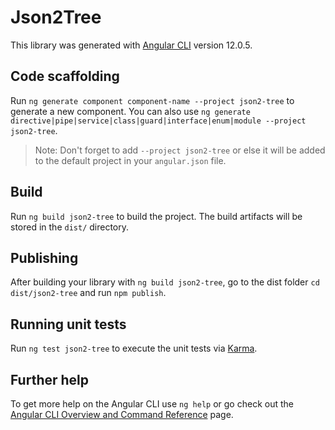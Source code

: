 # Json2Tree

This library was generated with [Angular CLI](https://github.com/angular/angular-cli) version 12.0.5.

## Code scaffolding

Run `ng generate component component-name --project json2-tree` to generate a new component. You can also use `ng generate directive|pipe|service|class|guard|interface|enum|module --project json2-tree`.
> Note: Don't forget to add `--project json2-tree` or else it will be added to the default project in your `angular.json` file. 

## Build

Run `ng build json2-tree` to build the project. The build artifacts will be stored in the `dist/` directory.

## Publishing

After building your library with `ng build json2-tree`, go to the dist folder `cd dist/json2-tree` and run `npm publish`.

## Running unit tests

Run `ng test json2-tree` to execute the unit tests via [Karma](https://karma-runner.github.io).

## Further help

To get more help on the Angular CLI use `ng help` or go check out the [Angular CLI Overview and Command Reference](https://angular.io/cli) page.
